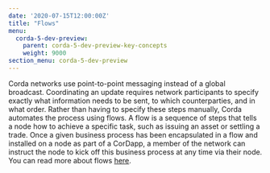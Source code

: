 ```yaml
---
date: '2020-07-15T12:00:00Z'
title: "Flows"
menu:
  corda-5-dev-preview:
    parent: corda-5-dev-preview-key-concepts
    weight: 9000
section_menu: corda-5-dev-preview
---
```


Corda networks use point-to-point messaging instead of a global broadcast. Coordinating an update requires network participants to specify exactly what information needs to be sent, to which counterparties, and in what order. Rather than having to specify these steps manually, Corda automates the process using flows. A flow is a sequence of steps that tells a node how to achieve a specific task, such as issuing an asset or settling a trade. Once a given business process has been encapsulated in a flow and installed on a node as part of a CorDapp, a member of the network can instruct the node to kick off this business process at any time via their node. You can read more about flows [here](../flows/overview.html).
